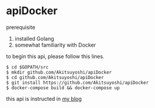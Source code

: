 # apiDocker

prerequisite
1. installed Golang
2. somewhat familiarity with Docker

to begin this api, please follow this lines.
```
$ cd $GOPATH/src
$ mkdir github.com/Akitsuyoshi/apiDocker
$ cd github.com/Akitsuyoshi/apiDocker
$ git install https://github.com/Akitsuyoshi/apiDocker
$ docker-compose build && docker-compose up

```
this api is instructed in [my blog](https://medium.com/p/e63fb2631bfc/edit)
